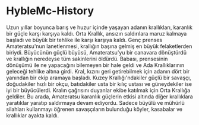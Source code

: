 # HybleMc-History
 Uzun yıllar boyunca barış ve huzur içinde yaşayan adanın krallıkları, karanlık bir güçle karşı karşıya kaldı. Orta Krallık, ansızın saldırılara maruz kalmaya başladı ve büyük bir tehlike ile karşı karşıya kaldı. Genç prenses Amateratsu'nun lanetlenmesi, krallığın başına gelmiş en büyük felaketlerden biriydi. Büyücünün güçlü büyüsü,  Amateratsu'yu bir canavara dönüştürdü ve krallığın neredeyse tüm sakinlerini öldürdü. Babası, prensesinin dönüşümü ile ne yapacağını bilemeyen bir hale geldi ve Ada Krallıklarının geleceği tehlike altına girdi. 
 Kral, kızını geri getirebilmek için adanın dört bir yanından bir ekip aramaya başladı. Kuzey Krallığı'ndakiler güçlü bir savaşçı, doğudakiler hızlı bir okçu, batıdakiler usta bir kılıç ustası ve güneydekiler ise iyi bir büyücülerdi. Kralın çağrısını duyanlar ekibe katılmak için Orta Krallığa geldiler. Bu arada, Amateratsu karanlık güçlerin etkisi altında diğer krallıklara yaratıklar yaratıp saldırmaya devam ediyordu. Sadece büyülü ve mühürlü silahları kullanmayı öğrenen savaşçıların bulunduğu köyler, kasabalar ve krallıklar ayakta kaldı. 
